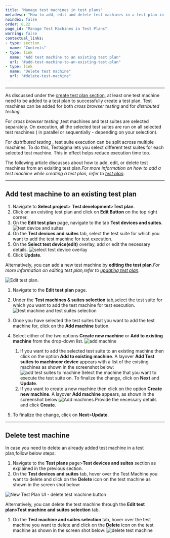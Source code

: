 ```yaml
---
title: "Manage test machines in test plans"
metadesc: "How to add, edit and delete test machines in a test plan in Testsigma."
noindex: false
order: 8.22
page_id: "Manage Test Machines in Test Plans"
warning: false
contextual_links:
- type: section
  name: "Contents" 
- type: link
  name: "Add test machine to an existing test plan"
  url: "#add-test-machine-to-an-existing-test-plan"
- type: link
  name: "Delete test machine"
  url: "#delete-test-machine"
---
```


---

As discussed under the [create test plan section](https://testsigma.com/docs/test-management/test-plans/overview/#steps-to-create-a-test-plan), at least one test machine need to be added to a test plan to successfully create a test plan. Test machines can be added for both *cross browser testing* and for *distributed testing*.

For *cross browser testing* ,test machines and test suites are selected separately. On execution, all the selected test suites are run on all selected test machines ( in parallel or sequentially - depending on your selection).


For *distributed testing* , test suite execution can be split across multiple machines. To do this, Testsigma lets you select different test suites for each selected test machine. This in effect helps reduce execution time too.

The following article discusses about how to add, edit, or delete test machines from an exisiting test plan.*For more information on how to add a test machine while creating a test plan, refer to [test plan](https://testsigma.com/docs/test-management/test-plans/overview/)*.

---

## **Add test machine to an existing test plan**

1. Navigate to **Select project**> **Test development**>**Test plan**.
2. Click on an existing test plan and click on **Edit Button** on the top right corner.
3. On the **Edit test plan** page, navigate to the tab **Test devices and suites**.
![test device and suites](https://s3.amazonaws.com/static-docs.testsigma.com/new_images/test-management/test-plans/overview/edit_test_suite_edit_machine.png)
4. On the **Test devices and suites** tab, select the test suite for which you want to add the test machine for test execution.
5. On the **Select test device(edit)** overlay, add or edit the necessary details.
![select test device overlay](https://s3.amazonaws.com/static-docs.testsigma.com/new_images/test-management/test-plans/overview/select_test_device_edit.png)
6. Click **Update**.





Alternatively, you can add a new test machine by **editing the test plan**.*For more information on editing test plan,refer to [updating test plan](https://testsigma.com/docs/test-management/test-plans/overview/#edit-test-plan)*.

![Edit test plan](https://s3.amazonaws.com/static-docs.testsigma.com/new_images/test-management/test-plans/overview/add_or_edit_test_machine.png).

1. Navigate to the **Edit test plan** page.
2. Under the **Test machines & suites selection** tab,select the test suite for which you want to add the test machine for test execution.
![test machine and test suites selection](https://s3.amazonaws.com/static-docs.testsigma.com/new_images/test-management/test-plans/overview/edit_machine_edit_test_plan.png)
3. Once you have selected the test suites that you want to add the test machine for, click on the  **Add machine** button.

4. Select either of the two options **Create new machine** or **Add to existing machine** from the drop-down list. 
![add machine](https://s3.amazonaws.com/static-docs.testsigma.com/new_images/test-management/test-plans/overview/add_machine_edit_machine_details.png) 

   1. If you want to add the selected test suite to an existing machine then click on the option **Add to existing machine**. A layover **Add Test suites to machineor device** appears with a list of the existing machines as shown in the screenshot below:
![add test suites to machine](https://s3.amazonaws.com/static-docs.testsigma.com/new_images/test-management/test-plans/overview/add_test_suites_machine_or_device.png)
    Select the machine that you want to execute the test suite on. To finalize the change, click on **Next** and **Update**.
   2.  If you want to create a new machine then click on the option **Create new machine**. A layover **Add machine** appears, as shown in the screenshot below:![Add machines](https://s3.amazonaws.com/static-docs.testsigma.com/new_images/test-management/test-plans/overview/add_machine.png).Provide the necessary details and click **Create**.
5. To finalize the change, click on **Next**>**Update**.

---

## **Delete test machine**

In case you need to delete an already added test machine in a test plan,follow below steps:

1. Navigate to the **Test plans** page>**Test devices and suites** section as explained in the previous section.
2. On the **Test devices and suites** tab, hover over the Test Machine you want to delete and click on the **Delete** icon on the test machine as shown in the screen shot below:

![New Test Plan UI - delete test machine button](https://s3.amazonaws.com/static-docs.testsigma.com/new_images/test-management/test-plans/overview/delete_test_machine.png)


Alternatively, you can delete the test machine through the **Edit test plan>Test machine and suites selection** tab.

1. On the **Test machine and suites selection** tab, hover over the test machine you want to delete and click on the **Delete** icon on the test machine as shown in the screen shot below:
![delete test machine](https://s3.amazonaws.com/static-docs.testsigma.com/new_images/test-management/test-plans/overview/delete_test_machine2.png)

